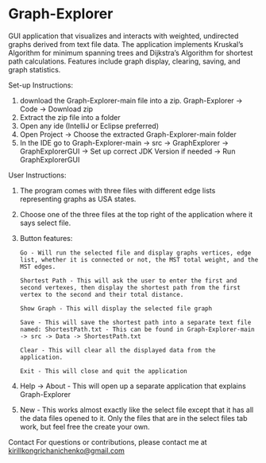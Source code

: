 # Graph-Explorer
GUI application that visualizes and interacts with weighted, undirected graphs derived from text file data. The application implements Kruskal’s Algorithm for minimum spanning trees and Dijkstra’s Algorithm for shortest path calculations. Features include graph display, clearing, saving, and graph statistics.

Set-up Instructions:
1. download the Graph-Explorer-main file into a zip. Graph-Explorer -> Code -> Download zip
2. Extract the zip file into a folder
3. Open any ide (IntelliJ or Eclipse preferred)
4. Open Project -> Choose the extracted Graph-Explorer-main folder
5. In the IDE go to Graph-Explorer-main -> src -> GraphExplorer -> GraphExplorerGUI -> Set up correct JDK Version if needed -> Run GraphExplorerGUI

User Instructions:
1. The program comes with three files with different edge lists representing graphs as USA states.
2. Choose one of the three files at the top right of the application where it says select file.
3. Button features:

       Go - Will run the selected file and display graphs vertices, edge list, whether it is connected or not, the MST total weight, and the MST edges.
   
       Shortest Path - This will ask the user to enter the first and second vertexes, then display the shortest path from the first vertex to the second and their total distance.
   
       Show Graph - This will display the selected file graph
   
       Save - This will save the shortest path into a separate text file named: ShortestPath.txt - This can be found in Graph-Explorer-main -> src -> Data -> ShortestPath.txt
   
       Clear - This will clear all the displayed data from the application.
   
       Exit - This will close and quit the application

5. Help -> About - This will open up a separate application that explains Graph-Explorer
6. New - This works almost exactly like the select file except that it has all the data files opened to it. Only the files that are in the select files tab work, but feel free the create your own.

Contact
For questions or contributions, please contact me at kirillkongrichanichenko@gmail.com
